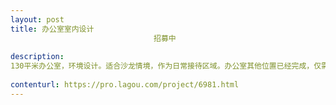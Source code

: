 ```yaml
---                
layout: post       
title: 办公室室内设计
                                招募中
           
description: 
130平米办公室，环境设计。适合沙龙情境，作为日常接待区域。办公室其他位置已经完成，仅需设计墙面和部分区域
     
contenturl: https://pro.lagou.com/project/6981.html      
---                 
```

